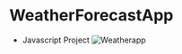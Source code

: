 # WeatherForecastApp
- Javascript Project
![Weatherapp](https://github.com/LaeLaeMuSwe/WeatherForecastApp/assets/71454906/4d9556de-6bd5-499b-a3de-49de522c5d33)
